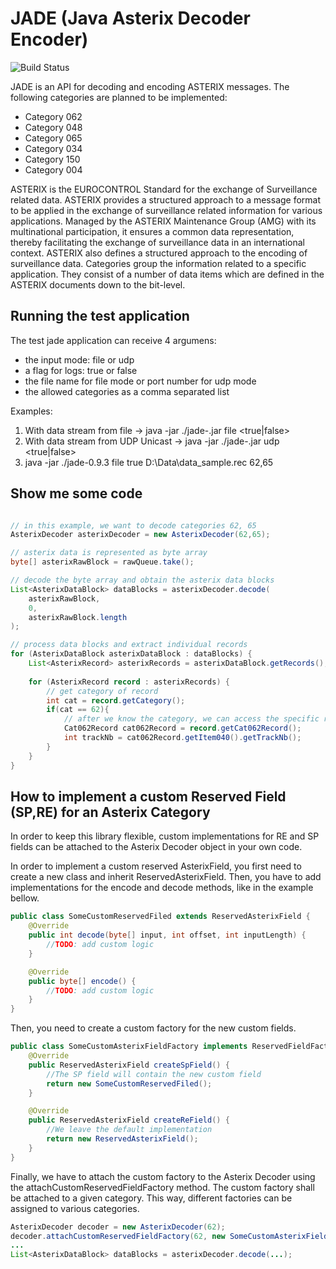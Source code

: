 # JADE (Java Asterix Decoder Encoder)

![Build Status](http://176.223.222.182:8082/app/rest/builds/buildType:(id:JadeJavaAsterixDecoderEncoder_Build)/statusIcon)

JADE is an API for decoding and encoding ASTERIX messages. The following categories are planned to be implemented:
- Category 062
- Category 048
- Category 065
- Category 034
- Category 150
- Category 004

ASTERIX is the EUROCONTROL Standard for the exchange of Surveillance related data.
ASTERIX provides a structured approach to a message format to be applied in the exchange of surveillance related information for various applications. Managed by the ASTERIX Maintenance Group (AMG) with its multinational participation, it ensures a common data representation, thereby facilitating the exchange of surveillance data in an international context.
ASTERIX also defines a structured approach to the encoding of surveillance data. Categories group the information related to a specific application. They consist of a number of data items which are defined in the ASTERIX documents down to the bit-level.

## Running the test application

The test jade application can receive 4 argumens:
- the input mode: file or udp
- a flag for logs: true or false
- the file name for file mode or port number for udp mode
- the allowed categories as a comma separated list

Examples:

1. With data stream from file -> java -jar ./jade-<version>.jar file <true|false> <path to file> <categories separated by comma>
2. With data stream from UDP Unicast -> java -jar ./jade-<version>.jar udp <true|false> <port> <categories separated by comma> 
3. java -jar ./jade-0.9.3 file true D:\Data\data_sample.rec 62,65

## Show me some code

```java

// in this example, we want to decode categories 62, 65
AsterixDecoder asterixDecoder = new AsterixDecoder(62,65);

// asterix data is represented as byte array
byte[] asterixRawBlock = rawQueue.take();

// decode the byte array and obtain the asterix data blocks
List<AsterixDataBlock> dataBlocks = asterixDecoder.decode(
    asterixRawBlock,
    0,
    asterixRawBlock.length
);

// process data blocks and extract individual records
for (AsterixDataBlock asterixDataBlock : dataBlocks) {
    List<AsterixRecord> asterixRecords = asterixDataBlock.getRecords();
    
    for (AsterixRecord record : asterixRecords) {
        // get category of record
        int cat = record.getCategory();
        if(cat == 62){
            // after we know the category, we can access the specific record info
            Cat062Record cat062Record = record.getCat062Record();
            int trackNb = cat062Record.getItem040().getTrackNb();
        }
    }
}
```

## How to implement a custom Reserved Field (SP,RE) for an Asterix Category

In order to keep this library flexible, custom implementations for RE and SP fields can be
attached to the Asterix Decoder object in your own code.

In order to implement a custom reserved AsterixField, you first need to create
a new class and inherit ReservedAsterixField. Then, you have to add implementations
for the encode and decode methods, like in the example bellow.

```java
public class SomeCustomReservedFiled extends ReservedAsterixField {
    @Override
    public int decode(byte[] input, int offset, int inputLength) {
        //TODO: add custom logic
    }

    @Override
    public byte[] encode() {
        //TODO: add custom logic
    }
}

```

Then, you need to create a custom factory for the new custom fields.

```java
public class SomeCustomAsterixFieldFactory implements ReservedFieldFactory {
    @Override
    public ReservedAsterixField createSpField() {
        //The SP field will contain the new custom field
        return new SomeCustomReservedFiled();
    }

    @Override
    public ReservedAsterixField createReField() {
        //We leave the default implementation
        return new ReservedAsterixField();
    }
}
```

Finally, we have to attach the custom factory to the Asterix Decoder using the attachCustomReservedFieldFactory method.
The custom factory shall be attached to a given category. This way, different factories can be assigned
to various categories.

```java
AsterixDecoder decoder = new AsterixDecoder(62);
decoder.attachCustomReservedFieldFactory(62, new SomeCustomAsterixFieldFactory());
...
List<AsterixDataBlock> dataBlocks = asterixDecoder.decode(...);

```
